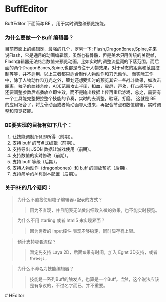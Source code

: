 # BuffEditor

BuffEditor 下面简称 BE ，用于实时调整和预览技能。

### 为什么要做一个 Buff 编辑器？

目前市面上的编辑器，最强的几个，罗列一下: Flash,DragonBones,Spine,先来说Flash，它是通用的动画编辑器，虽然也有骨骼，但是美术只用传统的关键帧，Flash编辑器无法结合数值来预览动画，比如实时的调整流星雨的下落范围。而后面的两个DragonBones,Spine,也都是专注于人物效果，对于动态的距离和范围控制等等，并不适用。以上三者都只适合制作人物动作和刀光动作。
而实际工作中，除了人物动作和刀光之外，策划还想要实时的预览其它一些战斗效果，如攻击距离，粒子的曲线角度，AOE范围攻击半径，扣血，震屏，声效，打击感等等，还要调整参数后点播放立即生效，而不是输出数据上传再重启游戏，总之，需要有一个工具能完整把控整个技能的节奏，实时的去调整，验证，打磨。
这就是 BE 的应用场合了，将龙骨动画或者帧动画导入进来，再配合节点和数值编辑，实时调整和预览技能。

### BE要实现的目标有如下几个：

1. 让技能调制所见即所得（前期）。
1. 支持 buff 的节点式编辑（前期）。
1. 支持导出 JSON 数据让游戏使用（前期）。
1. 支持数值的实时修改（前期）。
1. 支持 buff 等级（后期）。
1. 支持人物动作（dragonbones）和 buff 的回放预览（后期）。
1. 支持简单的AI和副本配置（后期）。


### 关于BE的几个疑问：

>为什么不直接使用粒子编辑器+配表的方式？
>>因为不直观，并且配表无法做出细致入微的效果，也不能实时预览。

>为什么不用 starling 或者 html5 来实现界面？
>>因为两者的 input控件 表现不够稳定，同时显存有上限。

>预计支持哪套流程？
>>暂定先支持 Laya 2D，后面如果有时间，加入 Egret 3D支持，或者 three.js。

>为什么不命名为技能编辑器？
>>技能是一系列Buff的触发点，也算是一个Buff。当然，这个说法应该是有争议的，不过名字而已，并不重要。


#   H E d i t o r  
 